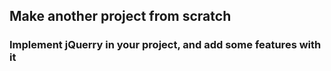 ## Make another project from scratch

### Implement jQuerry in your project, and add some features with it
